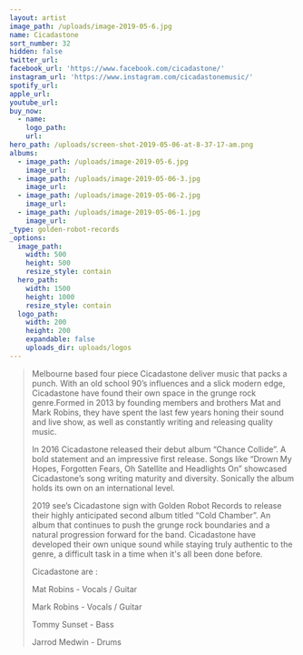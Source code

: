 ```yaml
---
layout: artist
image_path: /uploads/image-2019-05-6.jpg
name: Cicadastone
sort_number: 32
hidden: false
twitter_url:
facebook_url: 'https://www.facebook.com/cicadastone/'
instagram_url: 'https://www.instagram.com/cicadastonemusic/'
spotify_url:
apple_url:
youtube_url:
buy_now:
  - name:
    logo_path:
    url:
hero_path: /uploads/screen-shot-2019-05-06-at-8-37-17-am.png
albums:
  - image_path: /uploads/image-2019-05-6.jpg
    image_url:
  - image_path: /uploads/image-2019-05-06-3.jpg
    image_url:
  - image_path: /uploads/image-2019-05-06-2.jpg
    image_url:
  - image_path: /uploads/image-2019-05-06-1.jpg
    image_url:
_type: golden-robot-records
_options:
  image_path:
    width: 500
    height: 500
    resize_style: contain
  hero_path:
    width: 1500
    height: 1000
    resize_style: contain
  logo_path:
    width: 200
    height: 200
    expandable: false
    uploads_dir: uploads/logos
---
```


> Melbourne based four piece Cicadastone deliver music that packs a punch. With an old school 90’s influences and a slick modern edge, Cicadastone have found their own space in the grunge rock genre.Formed in 2013 by founding members and brothers Mat and Mark Robins, they have spent the last few years honing their sound and live show, as well as constantly writing and releasing quality music.&nbsp;
>
>
> In 2016 Cicadastone released their debut album “Chance Collide”. A bold statement and an impressive first release. Songs like “Drown My Hopes, Forgotten Fears, Oh Satellite and Headlights On” showcased Cicadastone’s song writing maturity and diversity. Sonically the album holds its own on an international level.&nbsp;
>
>
> 2019 see’s Cicadastone sign with Golden Robot Records to release their highly anticipated second album titled “Cold Chamber”. An album that continues to push the grunge rock boundaries and a natural progression forward for the band. Cicadastone have developed their own unique sound while staying truly authentic to the genre, a difficult task in a time when it's all been done before.&nbsp;
>
>
> Cicadastone are :
>
>
> Mat Robins - Vocals / Guitar&nbsp;
>
>
> Mark Robins - Vocals / Guitar&nbsp;
>
>
> Tommy Sunset - Bass
>
>
> Jarrod Medwin - Drums